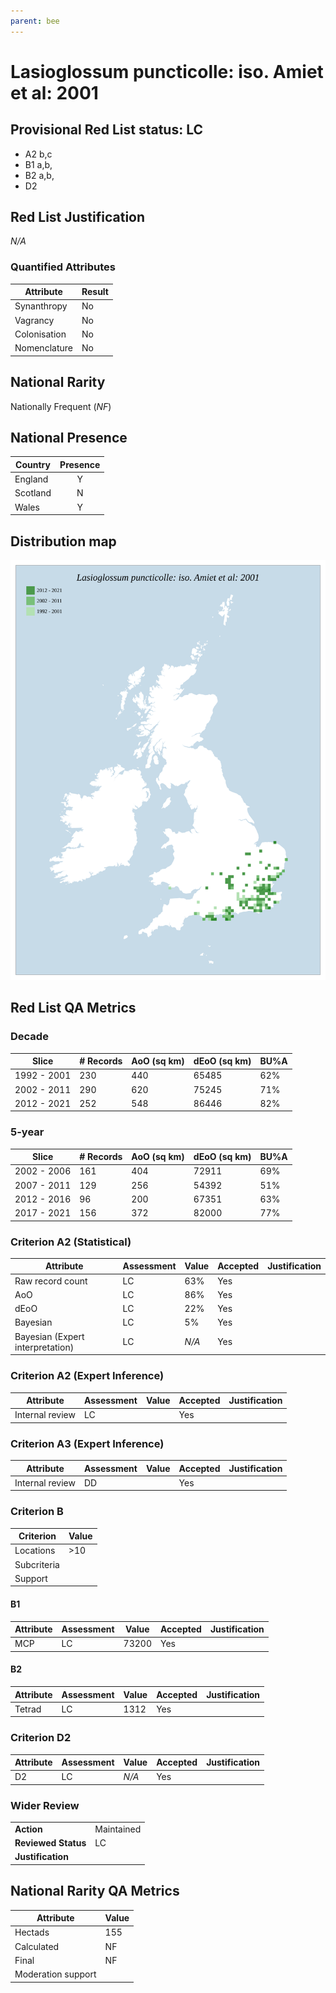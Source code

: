 ```yaml
---
parent: bee
---
```

# Lasioglossum puncticolle: iso. Amiet et al: 2001

## Provisional Red List status: LC
- A2 b,c
- B1 a,b, 
- B2 a,b, 
- D2

## Red List Justification
*N/A*
### Quantified Attributes
|Attribute|Result|
|---|---|
|Synanthropy|No|
|Vagrancy|No|
|Colonisation|No|
|Nomenclature|No|


## National Rarity
Nationally Frequent (*NF*)

## National Presence
|Country|Presence
|---|:-:|
|England|Y|
|Scotland|N|
|Wales|Y|


## Distribution map
![](../map/127.svg)

## Red List QA Metrics
### Decade
| Slice | # Records | AoO (sq km) | dEoO (sq km) |BU%A |
|---|---|---|---|---|
|1992 - 2001|230|440|65485|62%|
|2002 - 2011|290|620|75245|71%|
|2012 - 2021|252|548|86446|82%|
### 5-year
| Slice | # Records | AoO (sq km) | dEoO (sq km) |BU%A |
|---|---|---|---|---|
|2002 - 2006|161|404|72911|69%|
|2007 - 2011|129|256|54392|51%|
|2012 - 2016|96|200|67351|63%|
|2017 - 2021|156|372|82000|77%|
### Criterion A2 (Statistical)
|Attribute|Assessment|Value|Accepted|Justification
|---|---|---|---|---|
|Raw record count|LC|63%|Yes||
|AoO|LC|86%|Yes||
|dEoO|LC|22%|Yes||
|Bayesian|LC|5%|Yes||
|Bayesian (Expert interpretation)|LC|*N/A*|Yes||
### Criterion A2 (Expert Inference)
|Attribute|Assessment|Value|Accepted|Justification
|---|---|---|---|---|
|Internal review|LC||Yes||
### Criterion A3 (Expert Inference)
|Attribute|Assessment|Value|Accepted|Justification
|---|---|---|---|---|
|Internal review|DD||Yes||
### Criterion B
|Criterion| Value|
|---|---|
|Locations|>10|
|Subcriteria||
|Support||
#### B1
|Attribute|Assessment|Value|Accepted|Justification
|---|---|---|---|---|
|MCP|LC|73200|Yes||
#### B2
|Attribute|Assessment|Value|Accepted|Justification
|---|---|---|---|---|
|Tetrad|LC|1312|Yes||
### Criterion D2
|Attribute|Assessment|Value|Accepted|Justification
|---|---|---|---|---|
|D2|LC|*N/A*|Yes||
### Wider Review
|  |  |
|---|---|
|**Action**|Maintained|
|**Reviewed Status**|LC|
|**Justification**||


## National Rarity QA Metrics
|Attribute|Value|
|---|---|
|Hectads|155|
|Calculated|NF|
|Final|NF|
|Moderation support||



